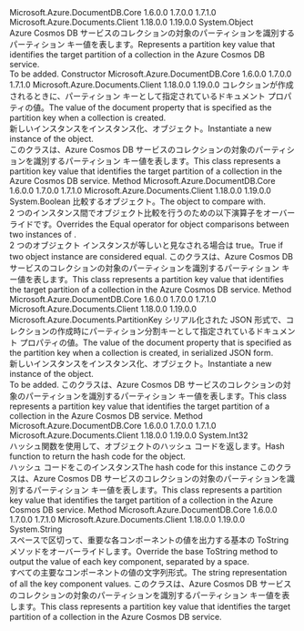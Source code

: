 <Type Name="PartitionKey" FullName="Microsoft.Azure.Documents.PartitionKey">
  <TypeSignature Language="C#" Value="public sealed class PartitionKey" />
  <TypeSignature Language="ILAsm" Value=".class public auto ansi sealed beforefieldinit PartitionKey extends System.Object" />
  <TypeSignature Language="DocId" Value="T:Microsoft.Azure.Documents.PartitionKey" />
  <TypeSignature Language="VB.NET" Value="Public NotInheritable Class PartitionKey" />
  <TypeSignature Language="F#" Value="type PartitionKey = class" />
  <AssemblyInfo>
    <AssemblyName>Microsoft.Azure.DocumentDB.Core</AssemblyName>
    <AssemblyVersion>1.6.0.0</AssemblyVersion>
    <AssemblyVersion>1.7.0.0</AssemblyVersion>
    <AssemblyVersion>1.7.1.0</AssemblyVersion>
  </AssemblyInfo>
  <AssemblyInfo>
    <AssemblyName>Microsoft.Azure.Documents.Client</AssemblyName>
    <AssemblyVersion>1.18.0.0</AssemblyVersion>
    <AssemblyVersion>1.19.0.0</AssemblyVersion>
  </AssemblyInfo>
  <Base>
    <BaseTypeName>System.Object</BaseTypeName>
  </Base>
  <Interfaces />
  <Docs>
    <summary>
            <span data-ttu-id="10de2-101">Azure Cosmos DB サービスのコレクションの対象のパーティションを識別するパーティション キー値を表します。</span><span class="sxs-lookup"><span data-stu-id="10de2-101">Represents a partition key value that identifies the target partition of a collection in the Azure Cosmos DB service.</span></span>
            </summary>
    <remarks>To be added.</remarks>
  </Docs>
  <Members>
    <Member MemberName=".ctor">
      <MemberSignature Language="C#" Value="public PartitionKey (object keyValue);" />
      <MemberSignature Language="ILAsm" Value=".method public hidebysig specialname rtspecialname instance void .ctor(object keyValue) cil managed" />
      <MemberSignature Language="DocId" Value="M:Microsoft.Azure.Documents.PartitionKey.#ctor(System.Object)" />
      <MemberSignature Language="VB.NET" Value="Public Sub New (keyValue As Object)" />
      <MemberSignature Language="F#" Value="new Microsoft.Azure.Documents.PartitionKey : obj -&gt; Microsoft.Azure.Documents.PartitionKey" Usage="new Microsoft.Azure.Documents.PartitionKey keyValue" />
      <MemberType>Constructor</MemberType>
      <AssemblyInfo>
        <AssemblyName>Microsoft.Azure.DocumentDB.Core</AssemblyName>
        <AssemblyVersion>1.6.0.0</AssemblyVersion>
        <AssemblyVersion>1.7.0.0</AssemblyVersion>
        <AssemblyVersion>1.7.1.0</AssemblyVersion>
      </AssemblyInfo>
      <AssemblyInfo>
        <AssemblyName>Microsoft.Azure.Documents.Client</AssemblyName>
        <AssemblyVersion>1.18.0.0</AssemblyVersion>
        <AssemblyVersion>1.19.0.0</AssemblyVersion>
      </AssemblyInfo>
      <Parameters>
        <Parameter Name="keyValue" Type="System.Object" />
      </Parameters>
      <Docs>
        <param name="keyValue">
            <span data-ttu-id="10de2-102">コレクションが作成されるときに、パーティション キーとして指定されているドキュメント プロパティの値。</span><span class="sxs-lookup"><span data-stu-id="10de2-102">The value of the document property that is specified as the partition key when a collection is created.</span></span>
            </param>
        <summary>
            <span data-ttu-id="10de2-103">新しいインスタンスをインスタンス化、<see cref="T:Microsoft.Azure.Documents.PartitionKey" />オブジェクト。</span><span class="sxs-lookup"><span data-stu-id="10de2-103">Instantiate a new instance of the <see cref="T:Microsoft.Azure.Documents.PartitionKey" /> object.</span></span>
            </summary>
        <remarks>
            <span data-ttu-id="10de2-104">このクラスは、Azure Cosmos DB サービスのコレクションの対象のパーティションを識別するパーティション キー値を表します。</span><span class="sxs-lookup"><span data-stu-id="10de2-104">This class represents a partition key value that identifies the target partition of a collection in the Azure Cosmos DB service.</span></span>
            </remarks>
      </Docs>
    </Member>
    <Member MemberName="Equals">
      <MemberSignature Language="C#" Value="public override bool Equals (object other);" />
      <MemberSignature Language="ILAsm" Value=".method public hidebysig virtual instance bool Equals(object other) cil managed" />
      <MemberSignature Language="DocId" Value="M:Microsoft.Azure.Documents.PartitionKey.Equals(System.Object)" />
      <MemberSignature Language="VB.NET" Value="Public Overrides Function Equals (other As Object) As Boolean" />
      <MemberSignature Language="F#" Value="override this.Equals : obj -&gt; bool" Usage="partitionKey.Equals other" />
      <MemberType>Method</MemberType>
      <AssemblyInfo>
        <AssemblyName>Microsoft.Azure.DocumentDB.Core</AssemblyName>
        <AssemblyVersion>1.6.0.0</AssemblyVersion>
        <AssemblyVersion>1.7.0.0</AssemblyVersion>
        <AssemblyVersion>1.7.1.0</AssemblyVersion>
      </AssemblyInfo>
      <AssemblyInfo>
        <AssemblyName>Microsoft.Azure.Documents.Client</AssemblyName>
        <AssemblyVersion>1.18.0.0</AssemblyVersion>
        <AssemblyVersion>1.19.0.0</AssemblyVersion>
      </AssemblyInfo>
      <ReturnValue>
        <ReturnType>System.Boolean</ReturnType>
      </ReturnValue>
      <Parameters>
        <Parameter Name="other" Type="System.Object" />
      </Parameters>
      <Docs>
        <param name="other"><span data-ttu-id="10de2-105">比較するオブジェクト。</span><span class="sxs-lookup"><span data-stu-id="10de2-105">The object to compare with.</span></span></param>
        <summary>
            <span data-ttu-id="10de2-106">2 つのインスタンス間でオブジェクト比較を行うのための以下演算子をオーバーライド<see cref="T:Microsoft.Azure.Documents.PartitionKey" />です。</span><span class="sxs-lookup"><span data-stu-id="10de2-106">Overrides the Equal operator for object comparisons between two instances of <see cref="T:Microsoft.Azure.Documents.PartitionKey" />.</span></span>
            </summary>
        <returns><span data-ttu-id="10de2-107">2 つのオブジェクト インスタンスが等しいと見なされる場合は true。</span><span class="sxs-lookup"><span data-stu-id="10de2-107">True if two object instance are considered equal.</span></span></returns>
        <remarks>
            <span data-ttu-id="10de2-108">このクラスは、Azure Cosmos DB サービスのコレクションの対象のパーティションを識別するパーティション キー値を表します。</span><span class="sxs-lookup"><span data-stu-id="10de2-108">This class represents a partition key value that identifies the target partition of a collection in the Azure Cosmos DB service.</span></span>
            </remarks>
      </Docs>
    </Member>
    <Member MemberName="FromJsonString">
      <MemberSignature Language="C#" Value="public static Microsoft.Azure.Documents.PartitionKey FromJsonString (string keyValue);" />
      <MemberSignature Language="ILAsm" Value=".method public static hidebysig class Microsoft.Azure.Documents.PartitionKey FromJsonString(string keyValue) cil managed" />
      <MemberSignature Language="DocId" Value="M:Microsoft.Azure.Documents.PartitionKey.FromJsonString(System.String)" />
      <MemberSignature Language="VB.NET" Value="Public Shared Function FromJsonString (keyValue As String) As PartitionKey" />
      <MemberSignature Language="F#" Value="static member FromJsonString : string -&gt; Microsoft.Azure.Documents.PartitionKey" Usage="Microsoft.Azure.Documents.PartitionKey.FromJsonString keyValue" />
      <MemberType>Method</MemberType>
      <AssemblyInfo>
        <AssemblyName>Microsoft.Azure.DocumentDB.Core</AssemblyName>
        <AssemblyVersion>1.6.0.0</AssemblyVersion>
        <AssemblyVersion>1.7.0.0</AssemblyVersion>
        <AssemblyVersion>1.7.1.0</AssemblyVersion>
      </AssemblyInfo>
      <AssemblyInfo>
        <AssemblyName>Microsoft.Azure.Documents.Client</AssemblyName>
        <AssemblyVersion>1.18.0.0</AssemblyVersion>
        <AssemblyVersion>1.19.0.0</AssemblyVersion>
      </AssemblyInfo>
      <ReturnValue>
        <ReturnType>Microsoft.Azure.Documents.PartitionKey</ReturnType>
      </ReturnValue>
      <Parameters>
        <Parameter Name="keyValue" Type="System.String" />
      </Parameters>
      <Docs>
        <param name="keyValue">
            <span data-ttu-id="10de2-109">シリアル化された JSON 形式で、コレクションの作成時にパーティション分割キーとして指定されているドキュメント プロパティの値。</span><span class="sxs-lookup"><span data-stu-id="10de2-109">The value of the document property that is specified as the partition key when a collection is created, in serialized JSON form.</span></span>
            </param>
        <summary>
            <span data-ttu-id="10de2-110">新しいインスタンスをインスタンス化、<see cref="T:Microsoft.Azure.Documents.PartitionKey" />オブジェクト。</span><span class="sxs-lookup"><span data-stu-id="10de2-110">Instantiate a new instance of the <see cref="T:Microsoft.Azure.Documents.PartitionKey" /> object.</span></span>
            </summary>
        <returns>To be added.</returns>
        <remarks>
            <span data-ttu-id="10de2-111">このクラスは、Azure Cosmos DB サービスのコレクションの対象のパーティションを識別するパーティション キー値を表します。</span><span class="sxs-lookup"><span data-stu-id="10de2-111">This class represents a partition key value that identifies the target partition of a collection in the Azure Cosmos DB service.</span></span>
            </remarks>
      </Docs>
    </Member>
    <Member MemberName="GetHashCode">
      <MemberSignature Language="C#" Value="public override int GetHashCode ();" />
      <MemberSignature Language="ILAsm" Value=".method public hidebysig virtual instance int32 GetHashCode() cil managed" />
      <MemberSignature Language="DocId" Value="M:Microsoft.Azure.Documents.PartitionKey.GetHashCode" />
      <MemberSignature Language="VB.NET" Value="Public Overrides Function GetHashCode () As Integer" />
      <MemberSignature Language="F#" Value="override this.GetHashCode : unit -&gt; int" Usage="partitionKey.GetHashCode " />
      <MemberType>Method</MemberType>
      <AssemblyInfo>
        <AssemblyName>Microsoft.Azure.DocumentDB.Core</AssemblyName>
        <AssemblyVersion>1.6.0.0</AssemblyVersion>
        <AssemblyVersion>1.7.0.0</AssemblyVersion>
        <AssemblyVersion>1.7.1.0</AssemblyVersion>
      </AssemblyInfo>
      <AssemblyInfo>
        <AssemblyName>Microsoft.Azure.Documents.Client</AssemblyName>
        <AssemblyVersion>1.18.0.0</AssemblyVersion>
        <AssemblyVersion>1.19.0.0</AssemblyVersion>
      </AssemblyInfo>
      <ReturnValue>
        <ReturnType>System.Int32</ReturnType>
      </ReturnValue>
      <Parameters />
      <Docs>
        <summary>
            <span data-ttu-id="10de2-112">ハッシュ関数を使用して、オブジェクトのハッシュ コードを返します。</span><span class="sxs-lookup"><span data-stu-id="10de2-112">Hash function to return the hash code for the object.</span></span>
            </summary>
        <returns><span data-ttu-id="10de2-113">ハッシュ コードをこの<see cref="T:Microsoft.Azure.Documents.PartitionKey" />インスタンス</span><span class="sxs-lookup"><span data-stu-id="10de2-113">The hash code for this <see cref="T:Microsoft.Azure.Documents.PartitionKey" /> instance</span></span></returns>
        <remarks>
            <span data-ttu-id="10de2-114">このクラスは、Azure Cosmos DB サービスのコレクションの対象のパーティションを識別するパーティション キー値を表します。</span><span class="sxs-lookup"><span data-stu-id="10de2-114">This class represents a partition key value that identifies the target partition of a collection in the Azure Cosmos DB service.</span></span>
            </remarks>
      </Docs>
    </Member>
    <Member MemberName="ToString">
      <MemberSignature Language="C#" Value="public override string ToString ();" />
      <MemberSignature Language="ILAsm" Value=".method public hidebysig virtual instance string ToString() cil managed" />
      <MemberSignature Language="DocId" Value="M:Microsoft.Azure.Documents.PartitionKey.ToString" />
      <MemberSignature Language="VB.NET" Value="Public Overrides Function ToString () As String" />
      <MemberSignature Language="F#" Value="override this.ToString : unit -&gt; string" Usage="partitionKey.ToString " />
      <MemberType>Method</MemberType>
      <AssemblyInfo>
        <AssemblyName>Microsoft.Azure.DocumentDB.Core</AssemblyName>
        <AssemblyVersion>1.6.0.0</AssemblyVersion>
        <AssemblyVersion>1.7.0.0</AssemblyVersion>
        <AssemblyVersion>1.7.1.0</AssemblyVersion>
      </AssemblyInfo>
      <AssemblyInfo>
        <AssemblyName>Microsoft.Azure.Documents.Client</AssemblyName>
        <AssemblyVersion>1.18.0.0</AssemblyVersion>
        <AssemblyVersion>1.19.0.0</AssemblyVersion>
      </AssemblyInfo>
      <ReturnValue>
        <ReturnType>System.String</ReturnType>
      </ReturnValue>
      <Parameters />
      <Docs>
        <summary>
            <span data-ttu-id="10de2-115">スペースで区切って、重要な各コンポーネントの値を出力する基本の ToString メソッドをオーバーライドします。</span><span class="sxs-lookup"><span data-stu-id="10de2-115">Override the base ToString method to output the value of each key component, separated by a space.</span></span>
            </summary>
        <returns><span data-ttu-id="10de2-116">すべての主要なコンポーネントの値の文字列形式。</span><span class="sxs-lookup"><span data-stu-id="10de2-116">The string representation of all the key component values.</span></span></returns>
        <remarks>
            <span data-ttu-id="10de2-117">このクラスは、Azure Cosmos DB サービスのコレクションの対象のパーティションを識別するパーティション キー値を表します。</span><span class="sxs-lookup"><span data-stu-id="10de2-117">This class represents a partition key value that identifies the target partition of a collection in the Azure Cosmos DB service.</span></span>
            </remarks>
      </Docs>
    </Member>
  </Members>
</Type>